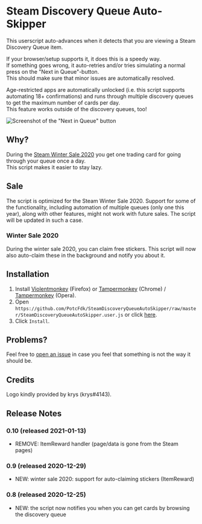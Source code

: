 # Steam Discovery Queue Auto-Skipper
This userscript auto-advances when it detects that you are viewing a Steam Discovery Queue item.  

If your browser/setup supports it, it does this is a speedy way.  
If something goes wrong, it auto-retries and/or tries simulating a normal press on the "Next in Queue"-button.  
This should make sure that minor issues are automatically resolved.  

Age-restricted apps are automatically unlocked (i.e. this script supports automating 18+ confirmations) and runs through multiple discovery queues to get the maximum number of cards per day.  
This feature works outside of the discovery queues, too!

![Screenshot of the "Next in Queue" button](https://i.imgur.com/NuCCY8D.png)

## Why?
During the [Steam Winter Sale 2020](https://store.steampowered.com/points/howitworks) you get one trading card for going through your queue once a day.  
This script makes it easier to stay lazy.

## Sale
The script is optimized for the Steam Winter Sale 2020. Support for some of the functionality, including automation of multiple queues (only one this year), along with other features, might not work with future sales. The script will be updated in such a case.

### Winter Sale 2020
During the winter sale 2020, you can claim free stickers. This script will now also auto-claim these in the background and notify you about it.

## Installation
1. Install [Violentmonkey](https://addons.mozilla.org/en-us/firefox/addon/violentmonkey/) (Firefox) or [Tampermonkey](https://chrome.google.com/webstore/detail/tampermonkey/dhdgffkkebhmkfjojejmpbldmpobfkfo) (Chrome) / [Tampermonkey](https://addons.opera.com/en/extensions/details/tampermonkey-beta/) (Opera).
2. Open `https://github.com/PotcFdk/SteamDiscoveryQueueAutoSkipper/raw/master/SteamDiscoveryQueueAutoSkipper.user.js` or click [here](https://github.com/PotcFdk/SteamDiscoveryQueueAutoSkipper/raw/master/SteamDiscoveryQueueAutoSkipper.user.js).
3. Click `Install`.  

## Problems?
Feel free to [open an issue](https://github.com/PotcFdk/SteamDiscoveryQueueAutoSkipper/issues) in case you feel that something is not the way it should be.

## Credits
Logo kindly provided by krys (krys#4143).

## Release Notes

### 0.10 (released 2021-01-13)
- REMOVE: ItemReward handler (page/data is gone from the Steam pages)

### 0.9 (released 2020-12-29)
- NEW: winter sale 2020: support for auto-claiming stickers (ItemReward)

### 0.8 (released 2020-12-25)
- NEW: the script now notifies you when you can get cards by browsing the discovery queue
